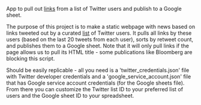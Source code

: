 App to pull out [links](https://help.twitter.com/en/using-twitter/twitter-lists) from a list of Twitter users and publish to a Google sheet.

The purpose of this project is to make a static webpage with news based on links tweeted out by a curated [list](https://help.twitter.com/en/using-twitter/twitter-lists) of Twitter users. It pulls all links by these users (based on the last 20 tweets from each user), sorts by retweet count, and publishes them to a Google sheet. Note that it will only pull links if the page allows us to pull its HTML title - some publications like Bloomberg are blocking this script. 

Should be easily replicable - all you need is a 'twitter_credentials.json' file with Twitter developer credentials and a 'google_service_account.json' file that has Google service account credentials (for the Google sheets file). From there you can customize the Twitter list ID to your preferred list of users and the Google sheet ID to your spreadsheet. 

